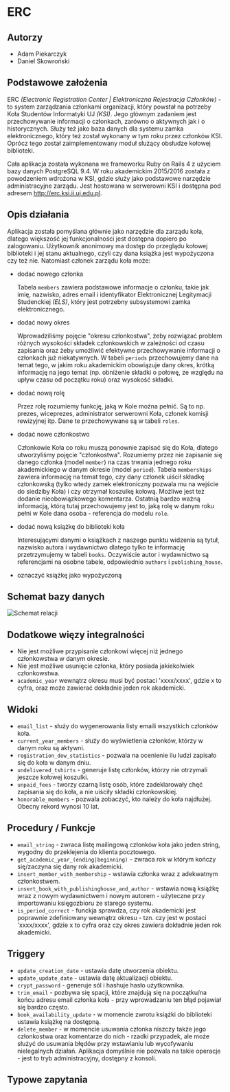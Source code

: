 # ERC

## Autorzy

- Adam Piekarczyk
- Daniel Skowroński

## Podstawowe założenia

ERC *(Electronic Registration Center | Elektroniczna Rejestracja Członków)* - to system zarządzania członkami organizacji, który powstał na potrzeby Koła Studentów Informatyki UJ *(KSI)*. Jego głównym zadaniem jest przechowywanie informacji o członkach, zarówno o aktywnych jak i o historycznych. Służy też jako baza danych dla systemu zamka elektronicznego, który też został wykonany w tym roku przez członków KSI. Oprócz tego został zaimplementowany moduł służący obsłudze kołowej biblioteki.

Cała aplikacja została wykonana we frameworku Ruby on Rails 4 z użyciem bazy danych PostgreSQL 9.4. W roku akademickim 2015/2016 została z powodzeniem wdrożona w KSI, gdzie służy jako podstawowe narzędzie administracyjne zarządu. Jest hostowana w serwerowni KSI i dostępna pod adresem http://erc.ksi.ii.uj.edu.pl.

## Opis działania

Aplikacja została pomyślana głównie jako narzędzie dla zarządu koła, dlatego większość jej funkcjonalności jest dostępna dopiero po zalogowaniu. Użytkownik anonimowy ma dostęp do przeglądu kołowej biblioteki i jej stanu aktualnego, czyli czy dana książka jest wypożyczona czy też nie. Natomiast członek zarządu koła może:

- dodać nowego członka
 
  Tabela `members` zawiera podstawowe informacje o członku, takie jak imię, nazwisko, adres email i identyfikator Elektronicznej Legitymacji Studenckiej *(ELS)*, który jest potrzebny subsystemowi zamka elektronicznego.

- dodać nowy okres

  Wprowadziliśmy pojęcie "okresu członkostwa", żeby rozwiązać problem różnych wysokości składek członkowskich w zależności od czasu zapisania oraz żeby umożliwić efektywne przechowywanie informacji o członkach już niekatywnych. W tabeli `periods` przechowujemy dane na temat tego, w jakim roku akademickim obowiązuje dany okres, krótką informację na jego temat (np. obniżenie składki o połowę, ze względu na upływ czasu od początku roku) oraz wysokość składki.

- dodać nową rolę

  Przez rolę rozumiemy funkcję, jaką w Kole można pełnić. Są to np. prezes, wiceprezes, administrator serwerowni Koła, członek komisji rewizyjnej itp.
  Dane te przechowywane są w tabeli `roles`.

- dodać nowe członkostwo

  Członkowie Koła co roku muszą ponownie zapisać się do Koła, dlatego utworzyliśmy pojęcie "członkostwa". Rozumiemy przez nie zapisanie się danego członka (model `member`) na czas trwania jednego roku akademickiego w danym okresie (model `period`). Tabela `memberships` zawiera informację na temat tego, czy dany członek uiścił składkę członkowską (tylko wtedy zamek elektroniczny pozwala mu na wejście do siedziby Koła) i czy otrzymał koszulkę kołową. Możliwe jest też dodanie nieobowiązkowego komentarza. Ostatnią bardzo ważną informacją, którą tutaj przechowujemy jest to, jaką rolę w danym roku pełni w Kole dana osoba - referencja do modelu `role`.

- dodać nową książkę do biblioteki koła

  Interesującymi danymi o książkach z naszego punktu widzenia są tytuł, nazwisko autora i wydawnictwo dlatego tylko te informację przetrzymujemy w tabeli `books`. Oczywiście autor i wydawnictwo są referencjami na osobne tabele, odpowiednio `authors` i `publishing_house`.

- oznaczyć książkę jako wypożyczoną

## Schemat bazy danych

![Schemat relacji](./erd.png)

## Dodatkowe więzy integralności

- Nie jest możliwe przypisanie członkowi więcej niż jednego członkowstwa w danym okresie.
- Nie jest możliwe usunięcie członka, który posiada jakiekolwiek członkowstwa.
- `academic_year` wewnątrz okresu musi być postaci 'xxxx/xxxx', gdzie x to cyfra, oraz może zawierać dokładnie jeden rok akademicki.

## Widoki

- `email_list` - służy do wygenerowania listy emaili wszystkich członków koła.
- `current_year_members` - służy do wyświetlenia członków, którzy w danym roku są aktywni.
- `registration_dow_statistics` - pozwala na ocenienie ilu ludzi zapisało się do koła w danym dniu.
- `undelivered_tshirts` - generuje listę członków, którzy nie otrzymali jeszcze kołowej koszulki.
- `unpaid_fees` - tworzy czarną listę osób, które zadeklarowały chęć zapisania się do koła, a nie uiściły składki członkowskiej.
- `honorable_members` - pozwala zobaczyć, kto należy do koła najdłużej. Obecny rekord wynosi 10 lat.

## Procedury / Funkcje

- `email_string` - zwraca listę mailingową członków koła jako jeden string, wygodny do przeklejenia do klienta pocztowego.
- `get_academic_year_(ending|beginning)` - zwraca rok w którym kończy się/zaczyna się dany rok akademicki.
- `insert_member_with_membership` - wstawia członka wraz z adekwatnym członkostwem.
- `insert_book_with_publishinghouse_and_author` - wstawia nową książkę wraz z nowym wydawnictwem i nowym autorem - użyteczne przy importowaniu księgozbioru ze starego systemu.
- `is_period_correct` - funckja sprawdza, czy rok akademicki jest poprawnie zdefiniowany wewnątrz okresu - tzn. czy jest w postaci 'xxxx/xxxx', gdzie x to cyfra oraz czy okres zawiera dokładnie jeden rok akademicki.

## Triggery

- `update_creation_date` - ustawia datę utworzenia obiektu.
- `update_update_date` - ustawia datę aktualizacji obiektu.
- `crypt_password` - generuje sól i hashuje hasło użytkownika.
- `trim_email` - pozbywa się spacji, które znajdują się na początku/na końcu adresu email członka koła - przy wprowadzaniu ten błąd pojawiał się bardzo często.
- `book_availability_update` - w momencie zwrotu książki do biblioteki ustawia książkę na dostępną.
- `delete_member` -  w momencie usuwania członka niszczy także jego członkostwa oraz komentarze do nich - rzadki przypadek, ale może służyć do usuwania błędów przy wstawianiu lub wycofywaniu nielegalnych działań. Aplikacja domyślnie nie pozwala na takie operacje - jest to tryb administracyjny, dostępny z konsoli.

## Typowe zapytania